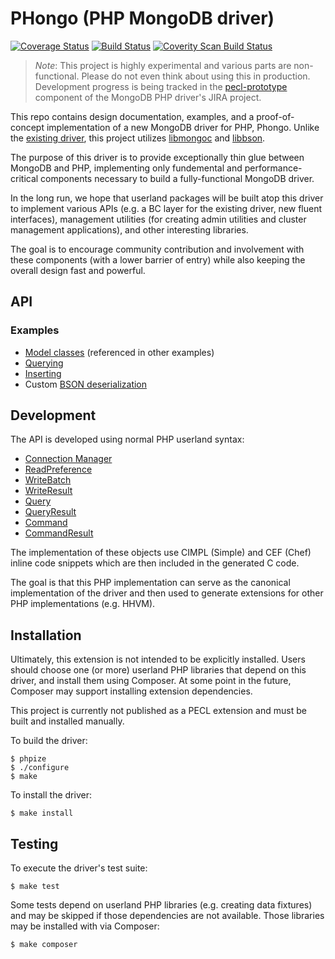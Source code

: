 # PHongo (PHP MongoDB driver)

[![Coverage Status](https://coveralls.io/repos/bjori/phongo/badge.png?branch=master)](https://coveralls.io/r/bjori/phongo?branch=master)
[![Build Status](https://travis-ci.org/bjori/phongo.svg?branch=master)](https://travis-ci.org/bjori/phongo)
[![Coverity Scan Build Status](https://scan.coverity.com/projects/2600/badge.svg)](https://scan.coverity.com/projects/2600)

> *Note*: This project is highly experimental and various parts are
non-functional. Please do not even think about using this in production.
Development progress is being tracked in the
[pecl-prototype](https://jira.mongodb.org/browse/PHP/component/13249) component
of the MongoDB PHP driver's JIRA project.

This repo contains design documentation, examples, and a proof-of-concept
implementation of a new MongoDB driver for PHP, Phongo. Unlike the
[existing driver](https://github.com/mongodb/mongo-php-driver), this project
utilizes [libmongoc](https://github.com/mongodb/mongo-c-driver) and
[libbson](https://github.com/mongodb/libbson).

The purpose of this driver is to provide exceptionally thin glue between MongoDB
and PHP, implementing only fundemental and performance-critical components
necessary to build a fully-functional MongoDB driver.

In the long run, we hope that userland packages will be built atop this driver
to implement various APIs (e.g. a BC layer for the existing driver, new fluent
interfaces), management utilities (for creating admin utilities and cluster
management applications), and other interesting libraries.

The goal is to encourage community contribution and involvement with these
components (with a lower barrier of entry) while also keeping the overall design
fast and powerful.

## API

### Examples

 * [Model classes](docs/examples/model.php) (referenced in other examples)
 * [Querying](docs/examples/query.php)
 * [Inserting](docs/examples/insert.php)
 * Custom [BSON deserialization](docs/examples/changing-types.php)

## Development

The API is developed using normal PHP userland syntax:

 * [Connection Manager](docs/api/MongoDB/Manager.php)
 * [ReadPreference](docs/api/MongoDB/ReadPreference.php)
 * [WriteBatch](docs/api/MongoDB/WriteBatch.php)
 * [WriteResult](docs/api/MongoDB/WriteResult.php)
 * [Query](docs/api/MongoDB/Query.php)
 * [QueryResult](docs/api/MongoDB/QueryResult.php)
 * [Command](docs/api/MongoDB/Command.php)
 * [CommandResult](docs/api/MongoDB/CommandResult.php)

The implementation of these objects use CIMPL (Simple) and CEF (Chef) inline
code snippets which are then included in the generated C code.

The goal is that this PHP implementation can serve as the canonical
implementation of the driver and then used to generate extensions for other PHP
implementations (e.g. HHVM).

## Installation

Ultimately, this extension is not intended to be explicitly installed. Users
should choose one (or more) userland PHP libraries that depend on this driver,
and install them using Composer. At some point in the future, Composer may
support installing extension dependencies.

This project is currently not published as a PECL extension and must be built
and installed manually.

To build the driver:

```
$ phpize
$ ./configure
$ make
```

To install the driver:

```
$ make install
```

## Testing

To execute the driver's test suite:

```
$ make test
```

Some tests depend on userland PHP libraries (e.g. creating data fixtures) and
may be skipped if those dependencies are not available. Those libraries may be
installed with via Composer:

```
$ make composer
```
